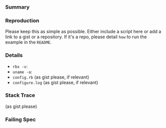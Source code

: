 ### Summary

### Reproduction

Please keep this as simple as possible.
Either include a script here or add a link to
a gist or a repository. If it's a repo, please
detail `how` to run the example in the `README`.

### Details

* `rbx -v`:
* `uname -a`:
* `config.rb` (as gist please, if relevant)
* `configure.log` (as gist please, if relevant)

### Stack Trace

(as gist please)

### Failing Spec
